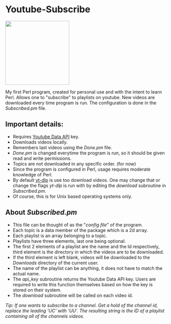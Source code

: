 # Youtube-Subscribe
<img src="https://lh3.googleusercontent.com/4imy_auKV6UkULHHZWd8wrYA5dNhVMqOmWMfx6JYYKkW1rX3e9OVoXGFjJlfoJ4cqjx1HByTspHPclmaTNy3ZzR3JhoUebnH4LzFGA=v0-s2048" width="200">

My first Perl program, created for personal use and with the intent to learn Perl.
Allows one to "subscribe" to playlists on youtube. New videos are downloaded every time program is run.
The configuration is done in the _Subscribed.pm_ file.

## Important details:
+ Requires [Youtube Data API](https://developers.google.com/youtube/v3) key.
+ Downloads videos locally.
+ Remembers last videos using the _Done.pm_ file.
+ _Done.pm_ is changed everytime the program is run, so it should be given read and write permissions.
+ Topics are not downloaded in any specific order. (for now)
+ Since the program is configured in Perl, usage requires moderate knowledge of Perl.
+ By default [yt-dlp](https://github.com/yt-dlp/yt-dlp) is use too download videos. One may change that or change the flags _yt-dlp_ is run with by editing the _download_ subroutine in _Subscribed.pm_.
+ Of course, this is for Unix based operating systems only.

## About _Subscribed.pm_
+ This file can be thought of as the "_config file_" of the program.
+ Each topic is a data member of the package which is a 2d array.
+ Each playlist is an array belonging to a topic.
+ Playlists have three elements, last one being optional.
+ The first 2 elements of a playlist are the name and the Id respectively, third element is the directory in which the videos are to be downloaded.
+ If the third element is left blank, videos will be downloaded to the _Downloads_ directory of the current user.
+ The name of the playlist can be anything, it does not have to match the actual name.
+ The _api\_key_ subroutine returns the Youtube Data API key. Users are required to write this function themselves based on how the key is stored on their system.
+ The _download_ subroutine will be called on each video id.

_Tip: If one wants to subscribe to a channel. Get a hold of the channel id, replace the leading 'UC' with 'UU'. The resulting string is the ID of a playlist containing all of the channels videos._
